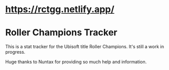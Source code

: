 # https://rctgg.netlify.app/

# Roller Champions Tracker
This is a stat tracker for the Ubisoft title Roller Champions.
It's still a work in progress.

Huge thanks to Nuntax for providing so much help and information.